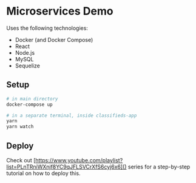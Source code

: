 # Microservices Demo

Uses the following technologies:

- Docker (and Docker Compose)
- React
- Node.js
- MySQL
- Sequelize

## Setup

```sh
# in main directory
docker-compose up

# in a separate terminal, inside classifieds-app
yarn
yarn watch
```

## Deploy

Check out [https://www.youtube.com/playlist?list=PLnTRniWXnjf8YC9qJFLSVCrXfS6cyj6x6]() series for a step-by-step tutorial on how to deploy this.

